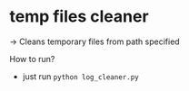 # temp files cleaner
-> Cleans temporary files from path specified 

How to run? 
- just run `python log_cleaner.py`

